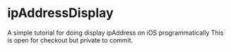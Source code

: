 ipAddressDisplay
================

A simple tutorial for doing display ipAddress on iOS programmatically
This is open for checkout but private to commit.
